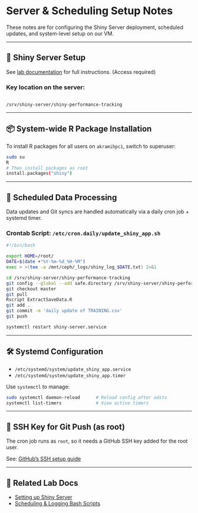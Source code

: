 # Server & Scheduling Setup Notes

These notes are for configuring the Shiny Server deployment, scheduled updates, and system-level setup on our VM.

---

## 🚀 Shiny Server Setup

See [lab documentation](https://github.com/viktorpm/limlab_documentation/blob/main/docs/Setting%20up%20Shiny%20server.md) for full instructions. (Access required)

### Key location on the server:
```

/srv/shiny-server/shiny-performance-tracking

````

---

## 📦 System-wide R Package Installation

To install R packages for all users on `akramihpc1`, switch to superuser:

```bash
sudo su
R
# Then install packages as root
install.packages("shiny")
````

---

## 🔁 Scheduled Data Processing

Data updates and Git syncs are handled automatically via a daily cron job + systemd timer.

### Crontab Script: `/etc/cron.daily/update_shiny_app.sh`

```bash
#!/bin/bash

export HOME=/root/
DATE=$(date +"%Y-%m-%d_%H-%M")
exec > >(tee -a /mnt/ceph/_logs/shiny_log_$DATE.txt) 2>&1

cd /srv/shiny-server/shiny-performance-tracking
git config --global --add safe.directory /srv/shiny-server/shiny-performance-tracking
git checkout master
git pull
Rscript ExtractSaveData.R
git add .
git commit -m 'daily update of TRAINING.csv'
git push

systemctl restart shiny-server.service
```

---

## 🛠️ Systemd Configuration

* `/etc/systemd/system/update_shiny_app.service`
* `/etc/systemd/system/update_shiny_app.timer`

Use `systemctl` to manage:

```bash
sudo systemctl daemon-reload      # Reload config after edits
systemctl list-timers             # View active timers
```

---

## 🔑 SSH Key for Git Push (as root)

The cron job runs as `root`, so it needs a GitHub SSH key added for the root user.

See: [GitHub’s SSH setup guide](https://docs.github.com/en/authentication/connecting-to-github-with-ssh)

---

## 🔗 Related Lab Docs

* [Setting up Shiny Server](https://github.com/viktorpm/limlab_documentation/blob/main/docs/Setting%20up%20Shiny%20server.md)
* [Scheduling & Logging Bash Scripts](https://github.com/viktorpm/limlab_documentation/blob/main/docs/Scheduling%20and%20logging%20bash%20scripts.md)
